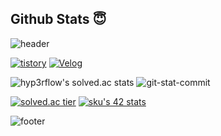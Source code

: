 ## **Github Stats** 😇
![header](https://capsule-render.vercel.app/api?type=waving&color=0:52d7f4,100:d0e0e3&height=300&section=header&text=Hello%20World!&desc=Hello%20Hello&fontSize=90&rotate=-7&animation=fadeIn&fontAlignY=38&descAlignY=58&descAlign=62)


[![tistory](https://img.shields.io/badge/Tistory-tree--water-%23F68D2E?style=flat-square&logo=TVTime&logoColor=%23F68D2E)](https://tree-water.tistory.com)
[![Velog](https://img.shields.io/badge/Velog-Jaranda-%2325A162?style=flat-square&logo=Vimeo&logoColor=%2325A162)](https://velog.io/@jaranda)


![hyp3rflow's solved.ac stats](https://github-readme-solvedac.hyp3rflow.vercel.app/api/?handle=ksks723)
![git-stat-commit](https://github-readme-stats.vercel.app/api?username=ksks723&count_private=true&show_icons=true&theme=nord&hide_border=true)
<!-- ![git-stat-langs](https://github-readme-stats.vercel.app/api/top-langs/?username=ksks723&layout=compact&hide_border=true&theme=nord) -->

 

[![solved.ac tier](http://mazassumnida.wtf/api/v2/generate_badge?boj=ksks723)](https://solved.ac/ksks723)
[![sku's 42 stats](https://badge42.herokuapp.com/api/stats/sku?privacyEmail=true)](https://profile.intra.42.fr/blocs/27/coalitions)

![footer](https://capsule-render.vercel.app/api?type=waving&color=0:52d7f4,100:d0e0e3&height=100&section=footer)

